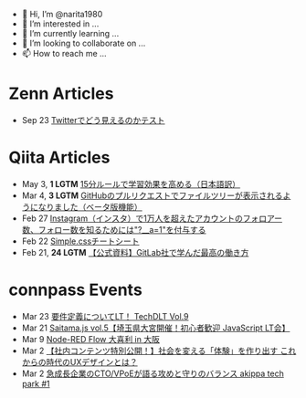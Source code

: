 - 👋 Hi, I’m @narita1980
- 👀 I’m interested in ...
- 🌱 I’m currently learning ...
- 💞️ I’m looking to collaborate on ...
- 📫 How to reach me ...

# Zenn Articles

<!-- profile updater begin: zenn -->
- Sep 23 [Twitterでどう見えるのかテスト](https://zenn.dev/narita1980/articles/cbb21f8d7f785752d6ac)
<!-- profile updater end: zenn -->

# Qiita Articles

<!-- profile updater begin: qiita -->
- May 3, **1 LGTM** [15分ルールで学習効果を高める（日本語訳）](https://qiita.com/narita1980/items/d0ad5246344fc6e4380f)
- Mar 4, **3 LGTM** [GitHubのプルリクエストでファイルツリーが表示されるようになりました（ベータ版機能）](https://qiita.com/narita1980/items/bee2c5232342a51e0415)
- Feb 27 [Instagram（インスタ）で1万人を超えたアカウントのフォロアー数、フォロー数を知るためには"?__a=1"を付与する](https://qiita.com/narita1980/items/630b7014fa893461b991)
- Feb 22 [Simple.cssチートシート](https://qiita.com/narita1980/items/fd2ccf0e91944aab9fd5)
- Feb 21, **24 LGTM** [【公式資料】GitLab社で学んだ最高の働き方](https://qiita.com/narita1980/items/d7d142c2bb6312cb9ad6)
<!-- profile updater end: qiita -->

# connpass Events

<!-- profile updater begin: connpass -->
- Mar 23 [要件定義についてLT！ TechDLT Vol.9](https://techdmeetup.connpass.com/event/272797/)
- Mar 21 [Saitama.js vol.5【埼玉県大宮開催！初心者歓迎 JavaScript LT会】](https://saitamajs.connpass.com/event/272660/)
- Mar 9 [Node-RED Flow 大喜利 in 大阪](https://node-red.connpass.com/event/273939/)
- Mar 2 [【社内コンテンツ特別公開！】社会を変える「体験」を作り出す これからの時代のUXデザインとは？](https://recruit-event.connpass.com/event/273055/)
- Mar 2 [急成長企業のCTO/VPoEが語る攻めと守りのバランス akippa tech park #1](https://akippa-tech-park.connpass.com/event/273102/)
<!-- profile updater end: connpass -->

<!---
narita1980/narita1980 is a ✨ special ✨ repository because its `README.md` (this file) appears on your GitHub profile.
You can click the Preview link to take a look at your changes.
--->
